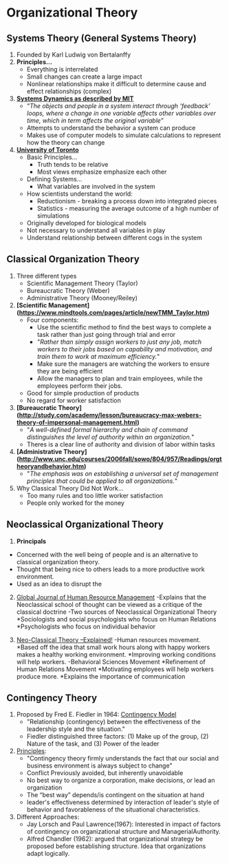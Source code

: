 # Organizational Theory #
## Systems Theory (General Systems Theory) ##
1. Founded by Karl Ludwig von Bertalanffy
2. __Principles…__
	* Everything is interrelated
	* Small changes can create a large impact
	* Nonlinear relationships make it difficult to determine cause and effect relationships (complex)
3. __[Systems Dynamics as described by MIT](http://web.mit.edu/sysdyn/sd-intro/)__
	* “_The objects and people in a system interact through ‘feedback’ loops, where a change in one variable affects other variables over time, which in term affects the original variable_”
	* Attempts to understand the behavior a system can produce
	* Makes use of computer models to simulate calculations to represent how the theory can change
4. __[University of Toronto](http://www.cs.toronto.edu/~sme/CSC340F/slides/08-systems.pdf)__
	* Basic Principles…
		* Truth tends to be relative
		* Most views emphasize emphasize each other
	* Defining Systems…
		* What variables are involved in the system
	* How scientists understand the world:
		* Reductionism - breaking a process down into integrated pieces
		* Statistics - measuring the average outcome of a high number of simulations
	* Originally developed for biological models
	* Not necessary to understand all variables in play
	* Understand relationship between different cogs in the system


## Classical Organization Theory ##
1. Three different types
	* Scientific Management Theory (Taylor)
	* Bureaucratic Theory (Weber)
	* Administrative Theory (Mooney/Reiley)
2. __[Scientific Management] (https://www.mindtools.com/pages/article/newTMM_Taylor.htm)__
	* Four components: 
		- Use the scientific method to find the best ways to complete a task rather than just going through trial and error
		- "_Rather than simply assign workers to just any job, match workers to their jobs based on capability and motivation, and train them to work at maximum efficiency._"
		- Make sure the managers are watching the workers to ensure they are being efficient
		- Allow the managers to plan and train employees, while the employees perform their jobs.
	* Good for simple production of products
	* No regard for worker satisfaction
3. __[Bureaucratic Theory] (http://study.com/academy/lesson/bureaucracy-max-webers-theory-of-impersonal-management.html)__
	* "_A well-defined formal hierarchy and chain of command distinguishes the level of authority within an organization._"
	* Theres is a clear line of authority and division of labor within tasks
4. __[Administrative Theory] (http://www.unc.edu/courses/2006fall/sowo/804/957/Readings/orgtheoryandbehavior.htm)__
	* "_The emphasis was on establishing a universal set of management principles that could be applied to all organizations._"
5. Why Classical Theory Did Not Work...
	* Too many rules and too little worker satisfaction
	* People only worked for the money

## Neoclassical Organizational Theory ##1.  __Principals__- Concerned with the well being of people and is an alternative to classical organization theory.- Thought that being nice to others leads to a more productive work environment.- Used as an idea to disrupt the 2. [Global Journal of Human Resource Management](http://www.eajournals.org/wp-content/uploads/Neoclassical-Organization-Theory.pdf/)-Explains that the Neoclassical school of thought can be viewed as a critique of the classical doctrine-Two sources of Neoclassical Organizational Theory*Sociologists and social psychologists who focus on Human Relations*Psychologists who focus on individual behavior3. [Neo-Classical Theory –Explained!](http://www.yourarticlelibrary.com/management/neo-classical-theory-explained/53176/)	-Human resources movement.		*Based off the idea that small work hours along with happy workers makes a healthy working environment.		*Improving working conditions will help workers.	-Behavioral Sciences Movement		*Refinement of Human Relations Movement		*Motivating employees will help workers produce more.		*Explains the importance of communication
## Contingency Theory ##
1. Proposed by Fred E. Fiedler in 1964: [Contingency Model](http://www.toolshero.com/leadership/fiedler-contingency-model/)
	- "Relationship (contingency) between the effectiveness of the leadership 	    style and the situation."
	- Fiedler distinguished three factors: (1) Make up of the group, (2) Nature of  	    the task, and (3) Power of the leader 
2. [Principles](http://kannanpersonal.com/learning/management/contingency2.html):
	- "Contingency theory firmly understands the fact that our social and 	    business environment is always subject to change" 
	- Conflict Previously avoided, but inherently unavoidable
	- No best way to organize a corporation, make decisions, or lead an 	    organization 
	- The “best way” depends/is contingent on  the situation at hand
	- leader's effectiveness determined by interaction of leader's style of 	   behavior and favorableness of the situational characteristics.
3. Different Approaches: 
	- Jay Lorsch and Paul Lawrence(1967): Interested in impact of factors of 	   contingency on organizational structure and ManagerialAuthority.
	- Alfred Chandler (1962): argued that organizational strategy be proposed 	   before establishing structure. Idea that organizations adapt logically. 

